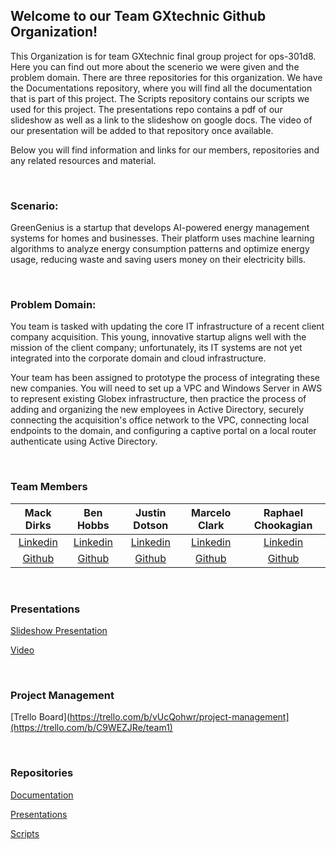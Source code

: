 ## Welcome to our Team GXtechnic Github Organization!

This Organization is for team GXtechnic final group project for ops-301d8. Here you can find out more about the scenerio we were given and the problem domain. There are three repositories for this organization. We have the Documentations repository, where you will find all the documentation that is part of this project. The Scripts repository contains our scripts we used for this project. The presentations repo contains a pdf of our slideshow as well as a link to the slideshow on google docs. The video of our presentation will be added to that repository once available.


Below you will find information and links for our members, repositories and any related resources and material.  


<br>

### Scenario:

GreenGenius is a startup that develops AI-powered energy management systems for homes and businesses. Their platform uses machine learning algorithms to analyze energy consumption patterns and optimize energy usage, reducing waste and saving users money on their electricity bills.

<br>

### Problem Domain:

You team is tasked with updating the core IT infrastructure of a recent client company acquisition. This young, innovative startup aligns well with the mission of the client company; unfortunately, its IT systems are not yet integrated into the corporate domain and cloud infrastructure.

Your team has been assigned to prototype the process of integrating these new companies. You will need to set up a VPC and Windows Server in AWS to represent existing Globex infrastructure, then practice the process of adding and organizing the new employees in Active Directory, securely connecting the acquisition's office network to the VPC, connecting local endpoints to the domain, and configuring a captive portal on a local router authenticate using Active Directory.

<br>


### Team Members

| Mack Dirks | Ben Hobbs | Justin Dotson  | Marcelo Clark  | Raphael Chookagian |
|:----------------------:|:-----------------------:|:----------------------:|:----------------------:|:----------------------:|
| [Linkedin](https://www.linkedin.com/in/mack-dirks/) | [Linkedin](https://www.linkedin.com/in/benjaminshobbs/) | [Linkedin](http://linkedin.com/in/justin-dotson/) | [Linkedin](http://www.linkedin.com/in/marcelotc) | [Linkedin](https://www.linkedin.com/in/raphaelchookagian/) |
| [Github](https://github.com/MackD51) | [Github](https://github.com/benjamin-s-hobbs) | [Github](https://github.com/ileicathat/) | [Github](https://github.com/mtc2434) | [Github](https://github.com/cesarderio) |


<br>

### Presentations

[Slideshow Presentation](https://docs.google.com/presentation/d/1rXoVMHw0sstGkOP7tk08IB_vvO04RRumBPlRd-BJ2n4/edit?usp=sharing)

[Video]()


<br>

### Project Management

[Trello Board](https://trello.com/b/vUcQohwr/project-management](https://trello.com/b/C9WEZJRe/team1)


<br>

### Repositories

[Documentation](https://github.com/GXtechnic/Documentation)

[Presentations](https://github.com/GXtechnic/Presentations)

[Scripts](https://github.com/GXtechnic/Scripts)

